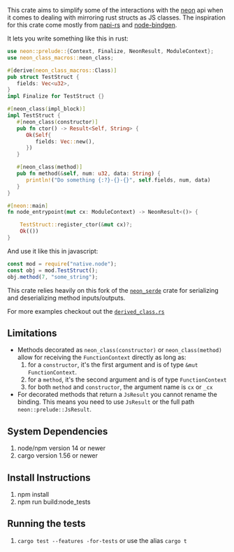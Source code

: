 This crate aims to simplify some of the interactions with the [neon](https://github.com/neon-bindings/neon) api when it comes to
dealing with mirroring rust structs as JS classes. The inspiration for this crate come mostly from
[napi-rs](https://github.com/napi-rs/napi-rs) and [node-bindgen](https://github.com/infinyon/node-bindgen).

It lets you write something like this in rust:

```rust
use neon::prelude::{Context, Finalize, NeonResult, ModuleContext};
use neon_class_macros::neon_class;

#[derive(neon_class_macros::Class)]
pub struct TestStruct {
   fields: Vec<u32>,
}
impl Finalize for TestStruct {}

#[neon_class(impl_block)]
impl TestStruct {
   #[neon_class(constructor)]
   pub fn ctor() -> Result<Self, String> {
      Ok(Self{
         fields: Vec::new(),
      })
   }

   #[neon_class(method)]
   pub fn method(&self, num: u32, data: String) {
      println!("Do something {:?}-{}-{}", self.fields, num, data)
   }
}

#[neon::main]
fn node_entrypoint(mut cx: ModuleContext) -> NeonResult<()> {

    TestStruct::register_ctor(&mut cx)?;
    Ok(())
}
```

And use it like this in javascript:

```javascript
const mod = require("native.node");
const obj = mod.TestStruct();
obj.method(7, "some_string");
```

This crate relies heavily on this fork of the [`neon_serde`](https://github.com/NZXTCorp/neon-serde) crate for
serializing and deserializing method inputs/outputs.

For more examples checkout out the [`derived_class.rs`](./node_tests/src/derived_class.rs)

## Limitations

- Methods decorated as `neon_class(constructor)` or `neon_class(method)` allow for receiving the `FunctionContext` directly as long as:
  1. for a `constructor`, it's the first argument and is of type `&mut FunctionContext`.
  2. for a `method`, it's the second argument and is of type `FunctionContext`
  3. for both `method` and `constructor`, the argument name is `cx` or `_cx`
- For decorated methods that return a `JsResult` you cannot rename the binding. This means
  you need to use `JsResult` or the full path `neon::prelude::JsResult`.

## System Dependencies

1. node/npm version 14 or newer
2. cargo version 1.56 or newer

## Install Instructions

1. npm install
2. npm run build:node_tests

## Running the tests

1. `cargo test --features -for-tests` or use the alias `cargo t`
